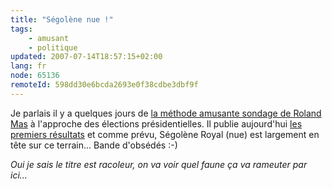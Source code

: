 ```yaml
---
title: "Ségolène nue !"
tags:
    - amusant
    - politique
updated: 2007-07-14T18:57:15+02:00
lang: fr
node: 65136
remoteId: 598dd30e6bcda2693e0f38cdbe3dbf9f
---
```

 
Je parlais il y a quelques jours de [la méthode amusante sondage de Roland Mas](/post/nouvelle-methode-de-sondage) à l'approche des élections présidentielles. Il publie aujourd'hui [les premiers résultats](http://roland.entierement.nu/blog/2007/04/18/sondage-a-j-4.html) et comme prévu, Ségolène Royal (nue) est largement en tête sur ce terrain... Bande d'obsédés :-)

 
*Oui je sais le titre est racoleur, on va voir quel faune ça va rameuter par ici...*

